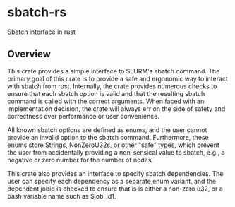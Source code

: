 # sbatch-rs
Sbatch interface in rust

## Overview
This crate provides a simple interface to SLURM's sbatch command.
The primary goal of this crate is to provide a safe and ergonomic way to interact with sbatch from rust.
Internally, the crate provides numerous checks to ensure that each sbatch option is valid
and that the resulting sbatch command is called with the correct arguments. When faced with
an implementation decision, the crate will always err on the side of safety and correctness
over performance or user convenience.

All known sbatch options are defined as enums, and the user cannot provide an invalid option to the
sbatch command. Furthermore, these enums store Strings, NonZeroU32s, or other "safe"
types, which prevent the user from accidentally providing a non-sensical value to sbatch, e.g.,
a negative or zero number for the number of nodes.

This crate also provides an interface to specify sbatch dependencies. The user can
specify each dependency as a separate enum variant, and the dependent jobid is checked to ensure that
is is either a non-zero u32, or a bash variable name such as $job_id1.
